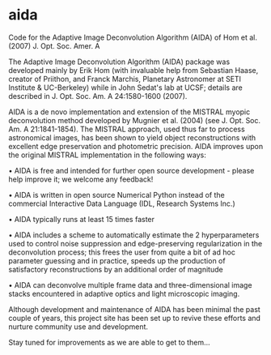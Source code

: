 aida
====

Code for the Adaptive Image Deconvolution Algorithm (AIDA) of Hom et al. (2007) J. Opt. Soc. Amer. A

The Adaptive Image Deconvolution Algorithm (AIDA) package was developed mainly by Erik Hom (with invaluable help from Sebastian Haase, creator of Priithon, and Franck Marchis, Planetary Astronomer at SETI Institute & UC-Berkeley) while in John Sedat's lab at UCSF; details are described in J. Opt. Soc. Am. A 24:1580-1600 (2007).

AIDA is a de novo implementation and extension of the MISTRAL myopic deconvolution method developed by Mugnier et al. (2004) (see J. Opt. Soc. Am. A 21:1841-1854). The MISTRAL approach, used thus far to process astronomical images, has been shown to yield object reconstructions with excellent edge preservation and photometric precision. AIDA improves upon the original MISTRAL implementation in the following ways:

• AIDA is free and intended for further open source development - please help improve it; we welcome any feedback!

• AIDA is written in open source Numerical Python instead of the commercial Interactive Data Language (IDL, Research Systems Inc.)

• AIDA typically runs at least 15 times faster

• AIDA includes a scheme to automatically estimate the 2 hyperparameters used to control noise suppression and edge-preserving regularization in the deconvolution process; this frees the user from quite a bit of ad hoc parameter guessing and in practice, speeds up the production of satisfactory reconstructions by an additional order of magnitude

• AIDA can deconvolve multiple frame data and three-dimensional image stacks encountered in adaptive optics and light microscopic imaging.

Although development and maintenance of AIDA has been minimal the past couple of years, this project site has been set up to revive these efforts and nurture community use and development.

Stay tuned for improvements as we are able to get to them...
